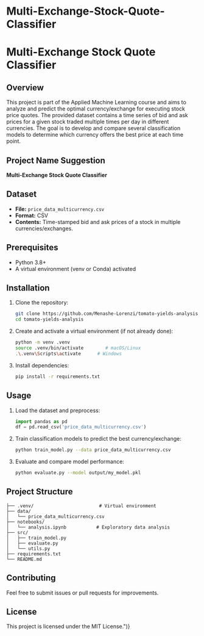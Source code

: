 # Multi-Exchange-Stock-Quote-Classifier
# Multi-Exchange Stock Quote Classifier

## Overview
This project is part of the Applied Machine Learning course and aims to analyze and predict the optimal currency/exchange for executing stock price quotes. The provided dataset contains a time series of bid and ask prices for a given stock traded multiple times per day in different currencies. The goal is to develop and compare several classification models to determine which currency offers the best price at each time point.

## Project Name Suggestion
**Multi-Exchange Stock Quote Classifier**

## Dataset
- **File:** `price_data_multicurrency.csv`
- **Format:** CSV
- **Contents:** Time-stamped bid and ask prices of a stock in multiple currencies/exchanges.

## Prerequisites
- Python 3.8+
- A virtual environment (venv or Conda) activated

## Installation
1. Clone the repository:
   ```bash
   git clone https://github.com/Menashe-Lorenzi/tomato-yields-analysis.git
   cd tomato-yields-analysis
   ```
2. Create and activate a virtual environment (if not already done):
   ```bash
   python -m venv .venv
   source .venv/bin/activate        # macOS/Linux
   .\.venv\Scripts\activate      # Windows
   ```
3. Install dependencies:
   ```bash
   pip install -r requirements.txt
   ```

## Usage
1. Load the dataset and preprocess:
   ```python
   import pandas as pd
   df = pd.read_csv('price_data_multicurrency.csv')
   ```
2. Train classification models to predict the best currency/exchange:
   ```bash
   python train_model.py --data price_data_multicurrency.csv
   ```
3. Evaluate and compare model performance:
   ```bash
   python evaluate.py --model output/my_model.pkl
   ```

## Project Structure
```
├── .venv/                        # Virtual environment
├── data/
│   └── price_data_multicurrency.csv
├── notebooks/
│   └── analysis.ipynb           # Exploratory data analysis
├── src/
│   ├── train_model.py
│   ├── evaluate.py
│   └── utils.py
├── requirements.txt
└── README.md
```

## Contributing
Feel free to submit issues or pull requests for improvements.

## License
This project is licensed under the MIT License.")}

